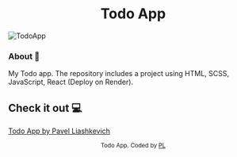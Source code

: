 <h1 align="center">Todo App</h1>

![TodoApp](https://user-images.githubusercontent.com/75558987/183900016-73dc9bcc-8b9e-4c08-9fae-434ffe875084.png)

### About 🔧

My Todo app.
The repository includes a project using HTML, SCSS, JavaScript, React (Deploy on Render).

## Check it out 💻

[Todo App by Pavel Liashkevich](https://todoapp-server-n5dm.onrender.com/)

<div align="center">
<sub>Todo App. Coded by 
  <a href="https://github.com/PavelLiashkevich">PL</a>
  </a>
</div>
